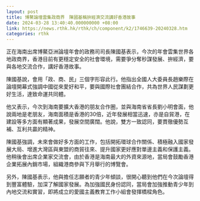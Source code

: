 ```yaml
---
layout: post
title: 博鰲論壇雲集政商界　陳國基稱拚經濟交流講好香港故事
date: 2024-03-28 13:40:40.000000000 +08:00
link: https://news.rthk.hk/rthk/ch/component/k2/1746639-20240328.htm
categories: rthk
---
```


正在海南出席博鰲亞洲論壇年會的政務司司長陳國基表示，今次的年會雲集世界各地政商界，香港目前有更穩定安全的社會環境，需要爭分奪秒謀發展、拚經濟，要與各地交流合作，講好香港故事。

陳國基說，會用「政、商、民」三個字形容此行。他指出全國人大委員長趙樂際在論壇開幕式強調中國從來愛好和平，要與國際社會團結合作，共為世界人民謀劃更好生活，達致命運共同體。

他又表示，今次到海南要擴大香港的朋友合作圈，並與海南省省長劉小明會面，他說兩地是老朋友，海南面積是香港的30倍，近年發展相當迅速，亦是自貿港，在建設等多方面有顯著成果，發展空間廣闊。他說，雙方一致認同，要貫徹優勢互補、互利共贏的精神。

陳國基強調，未來會做好多方面的工作，包括開拓環球合作關係、積極融入國家發展大局、增進大灣區與東盟的商貿往來、提升國家更好應對單邊主義和保護主義。他稍後會出席企業家交流會，由於香港是海南最大的外資來源地，當局會鼓勵香港企業拓展內銷市場，組織港商參與下月舉行的博覽會。

另外，陳國基表示，他與擔任志願者的青少年傾談，很開心聽到他們在今次論壇得到豐富體驗，加深了解國家發展。為加強國民身份認同，當局會加強推動青少年到內地交流和實習，即將成立的愛國主義教育工作小組會發揮橋樑角色。
